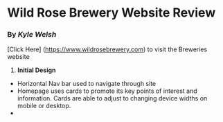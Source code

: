 # Wild Rose Brewery Website Review
### By _Kyle Welsh_
[Click Here] (https://www.wildrosebrewery.com) to visit the Breweries website
1. **Initial Design**
- Horizontal Nav bar used to navigate through site
- Homepage uses cards to promote its key points of interest and information. Cards are able to adjust to changing device widths on mobile or desktop.
- 
